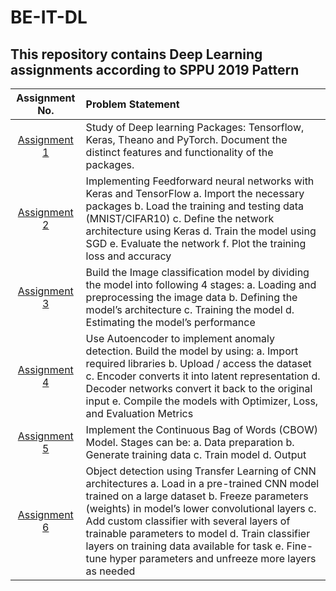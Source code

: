 # BE-IT-DL

## This repository contains Deep Learning assignments according to SPPU 2019 Pattern


| Assignment No. | Problem Statement  |
| :--------------:  | :-------------- |
|[Assignment 1](DL_A1_43217.ipynb)|Study of Deep learning Packages: Tensorflow, Keras, Theano and PyTorch. Document the distinct features and functionality of the packages.| 
|[Assignment 2](DL_A2_43217.ipynb)|Implementing Feedforward neural networks with Keras and TensorFlow a. Import the necessary packages b. Load the training and testing data (MNIST/CIFAR10) c. Define the network architecture using Keras d. Train the model using SGD e. Evaluate the network f. Plot the training loss and accuracy|
|[Assignment 3](DL_A3_43217.ipynb)|Build the Image classification model by dividing the model into following 4 stages: a. Loading and preprocessing the image data b. Defining the model’s architecture c. Training the model d. Estimating the model’s performance |
|[Assignment 4](DL_A4_43217.ipynb)|Use Autoencoder to implement anomaly detection. Build the model by using: a. Import required libraries b. Upload / access the dataset c. Encoder converts it into latent representation d. Decoder networks convert it back to the original input e. Compile the models with Optimizer, Loss, and Evaluation Metrics|
|[Assignment 5](DL_A5_43217.ipynb)|Implement the Continuous Bag of Words (CBOW) Model. Stages can be: a. Data preparation b. Generate training data c. Train model d. Output|
|[Assignment 6](DL_A6_43217.ipynb)|Object detection using Transfer Learning of CNN architectures a. Load in a pre-trained CNN model trained on a large dataset b. Freeze parameters (weights) in model’s lower convolutional layers c. Add custom classifier with several layers of trainable parameters to model d. Train classifier layers on training data available for task e. Fine-tune hyper parameters and unfreeze more layers as needed|
